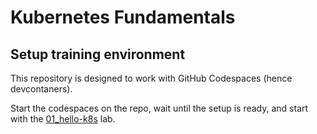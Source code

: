 # Kubernetes Fundamentals

## Setup training environment

This repository is designed to work with GitHub Codespaces (hence devcontaners).

Start the codespaces on the repo, wait until the setup is ready, and start with the [01_hello-k8s](./labs/01_hello-k8s/README.md) lab.
